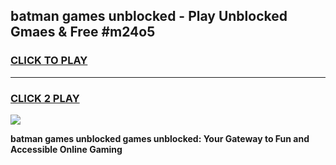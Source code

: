 
## batman games unblocked - Play Unblocked Gmaes & Free #m24o5
<h3>
<a href="https://news.freeplayer.one?title=batman_games_unblocked&ref=03M">CLICK TO PLAY</a></h3>
<hr>

<h3>
<a href="https://news.freeplayer.one?title=batman_games_unblocked&ref=03M">CLICK 2 PLAY</a>
  
</h3>

<a href="https://news.freeplayer.one?title=batman_games_unblocked&ref=03M"><img src="https://clearcache.store/games.png"></a>


**batman games unblocked games unblocked: Your Gateway to Fun and Accessible Online Gaming**
